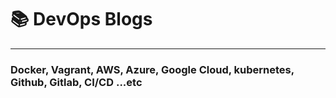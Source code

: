 # 📚 DevOps Blogs 
---

### Docker, Vagrant, AWS, Azure, Google Cloud, kubernetes, Github, Gitlab, CI/CD ...etc
